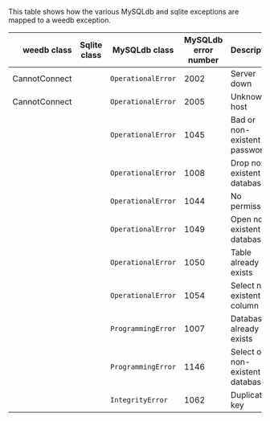 This table shows how the various MySQLdb and sqlite exceptions are mapped to a weedb exception.

|   weedb class | Sqlite class | MySQLdb class      | MySQLdb error number | Description                     |
|--------------:|--------------|--------------------|----------------------|---------------------------------|
| CannotConnect |              | `OperationalError` | 2002                 | Server down                     |
| CannotConnect |              | `OperationalError` | 2005                 | Unknown host                    |
|               |              | `OperationalError` | 1045                 | Bad or non-existent password    |
|               |              | `OperationalError` | 1008                 | Drop non-existent database      |
|               |              | `OperationalError` | 1044                 | No permission                   |
|               |              | `OperationalError` | 1049                 | Open non-existent database      |
|               |              | `OperationalError` | 1050                 | Table already exists            |
|               |              | `OperationalError` | 1054                 | Select non-existent column      |
|               |              | `ProgrammingError` | 1007                 | Database already exists         |
|               |              | `ProgrammingError` | 1146                 | Select on non-existent database |
|               |              | `IntegrityError`   | 1062                 | Duplicate key                   |